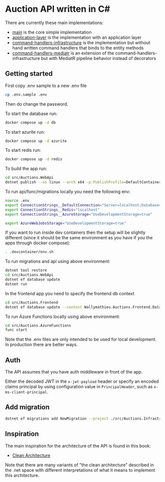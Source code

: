 # Auction API written in C\#

There are currently these main implementations:

- [main](https://github.com/wallymathieu/auctions-api-csharp/tree/main) is the core simple implementation
- [application-layer](https://github.com/wallymathieu/auctions-api-csharp/tree/application-layer) is the implementation with an application layer
- [command-handlers-infrastructure](https://github.com/wallymathieu/auctions-api-csharp/tree/command-handlers-infrastructure) is the implementation but without hand written command handlers that binds to the entity methods
- [command-handlers-mediatr](https://github.com/wallymathieu/auctions-api-csharp/tree/command-handlers-mediatr) is an extension of the command-handlers-infrastructure but with MediatR pipeline behavior instead of decorators

## Getting started

First copy .env sample to a new .env file

```bash
cp .env.sample .env
```

Then do change the password.

To start the database run:

```bash
docker compose up -d db
```

To start azurite run:

```bash
docker compose up -d azurite
```

To start redis run:

```bash
docker compose up -d redis
```

To build the app run:

```bash
cd src/Auctions.WebApi
dotnet publish --os linux --arch x64 -p:PublishProfile=DefaultContainer
```

To run api/func/migrations locally you need the following env:

```bash
source .env
export ConnectionStrings__DefaultConnection="Server=localhost;Database=master;TrustServerCertificate=true;MultipleActiveResultSets=true;User Id=sa;Password=${SA_PASSWORD}"
export ConnectionStrings__Redis="localhost"
export ConnectionStrings__AzureStorage="UseDevelopmentStorage=true"

export AzureWebJobsStorage="UseDevelopmentStorage=true"
```

If you want to run inside dev containers then the setup will be slightly different (since it should be the same environment as you have if you the apps through docker compose):

```bash
. .devcontainer/env.sh
```

To run migrations and api using above environment:

```bash
dotnet tool restore
cd src/Auctions.WebApi
dotnet ef database update
dotnet run
```

In the frontend app you need to specify the frontend db context

```bash
cd src/Auctions.Frontend
dotnet ef database update --context Wallymathieu.Auctions.Frontend.Data.FrontendDbContext
```

To run Azure Functions locally using above environment:

```bash
cd src/Auctions.AzureFunctions
func start
```

Note that the .env files are only intended to be used for local development. In production there are better ways.

## Auth

The API assumes that you have auth middleware in front of the app.

Either the decoded JWT in the `x-jwt-payload` header or specify an encoded claims principal by using configuration value in `PrincipalHeader`, such as `x-ms-client-principal`.

## Add migration

```bash
dotnet ef migrations add NewMigration --project ./src/Auctions.Infrastructure/Auctions.Infrastructure.csproj --startup-project ./src/Auctions.WebApi/Auctions.WebApi.csproj
```

## Inspiration

The main inspiration for the architecture of the API is found in this book:

- [Clean Architecture](https://www.goodreads.com/en/book/show/18043011)

Note that there are many variants of "the clean architecture" described in the .net space with different interpretations of what it means to implement this architecture.
